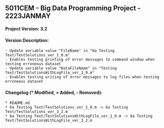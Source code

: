 <h2>
  5011CEM - Big Data Programming Project - 2223JANMAY
</h2>
<h4>Project Version: 3.2</h4>
<h4>Version Description: </h4>

```
- Update variable value "FileName" in "6a Testing Text/TestSolutions_ver_1_0.m"
- Enables testing printing of error messages to command window when testing erroneous dataset
- Update variable value "DataFileName" in "Testing Text/TestSolutionsWithLogFile_ver_1_0.m"
- Enables testing writing of error messages to log files when testing erroneous dataset
```
<h4>Changelog (* Modified, + Added, - Removed): </h4>

```
* README.md
* 6a Testing Text/TestSolutions_ver_1_0.m -> 6a Testing Text/TestSolutions_ver_3_2.m
* 6a Testing Text/TestSolutionsWithLogFile_ver_1_0.m -> 6a Testing Text/TestSolutionsWithLogFile_ver_3_2.m
```